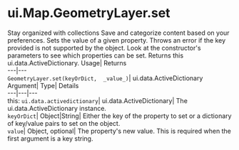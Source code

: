  
#  ui.Map.GeometryLayer.set
Stay organized with collections  Save and categorize content based on your preferences. 
Sets the value of a given property. Throws an error if the key provided is not supported by the object. Look at the constructor's parameters to see which properties can be set. 
Returns this ui.data.ActiveDictionary.
Usage| Returns  
---|---  
`GeometryLayer.set(keyOrDict,  _value_)`| ui.data.ActiveDictionary  
Argument| Type| Details  
---|---|---  
this: `ui.data.activedictionary`| ui.data.ActiveDictionary| The ui.data.ActiveDictionary instance.  
`keyOrDict`| Object|String| Either the key of the property to set or a dictionary of key/value pairs to set on the object.  
`value`| Object, optional| The property's new value. This is required when the first argument is a key string.  
